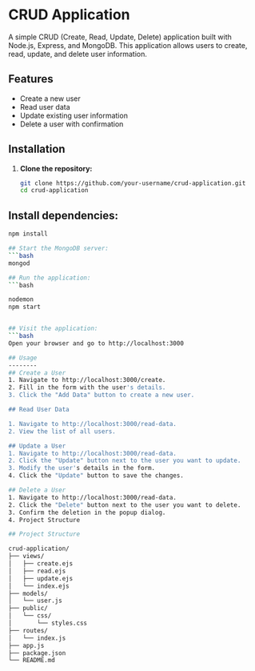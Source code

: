 # CRUD Application

A simple CRUD (Create, Read, Update, Delete) application built with Node.js, Express, and MongoDB. This application allows users to create, read, update, and delete user information.

## Features

- Create a new user
- Read user data
- Update existing user information
- Delete a user with confirmation

## Installation

1. **Clone the repository:**
   ```bash
   git clone https://github.com/your-username/crud-application.git
   cd crud-application


## Install dependencies:
```bash
npm install

## Start the MongoDB server:
```bash
mongod

## Run the application:
```bash

nodemon
npm start


## Visit the application:
```bash
Open your browser and go to http://localhost:3000

## Usage
--------
## Create a User
1. Navigate to http://localhost:3000/create.
2. Fill in the form with the user's details.
3. Click the "Add Data" button to create a new user.

## Read User Data

1. Navigate to http://localhost:3000/read-data.
2. View the list of all users.

## Update a User
1. Navigate to http://localhost:3000/read-data.
2. Click the "Update" button next to the user you want to update.
3. Modify the user's details in the form.
4. Click the "Update" button to save the changes.

## Delete a User
1. Navigate to http://localhost:3000/read-data.
2. Click the "Delete" button next to the user you want to delete.
3. Confirm the deletion in the popup dialog.
4. Project Structure

## Project Structure

crud-application/
├── views/
│   ├── create.ejs
│   ├── read.ejs
│   ├── update.ejs
│   └── index.ejs
├── models/
│   └── user.js
├── public/
│   └── css/
│       └── styles.css
├── routes/
│   └── index.js
├── app.js
├── package.json
└── README.md